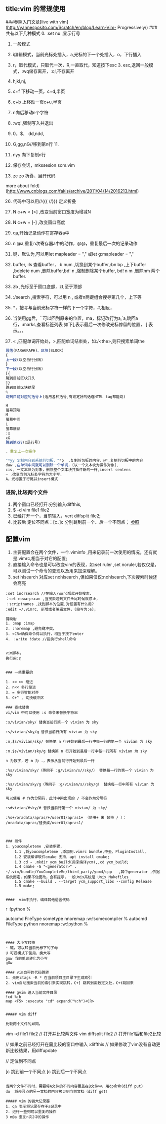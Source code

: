 
title:vim 的常规使用
----

###参照入门文章[live with vim](http://yannesposito.com/Scratch/en/blog/Learn-Vim-
Progressively/) ### 共有以下几种模式 
0. :set nu ,显示行号 

1. 一般模式 

2. i编辑模式，当前光标处插入，a,光标的下一个处插入，o，下行插入 

3. r，取代模式，只取代一次，R,一直取代，知道按下esc 3. esc,退回一般模式，:wq储存离开，:q!,不存离开 

4. hjkl,nj, 
5. c+f 下移动一页，c+d,半页 
6. c+b 上移动一页c+u,半页 
7. n<space>向后移动n个字符 
8. :wq!,强制写入并退出 
9. 0，$， dd,ndd, 
10. G,gg,nG//移到第n行 11.
11. nyy 向下复制n行
12. 保存会话，mkssesion som.vim
13. zc zo 折叠，展开代码

more about
fold](http://www.cnblogs.com/fakis/archive/2011/04/14/2016213.html) 

26. 代码中可以用//{{{      //}}} 定义折叠 

27. N c+w < [>] ,改变当前窗口宽度为增减N 
30. N c+w + [-] ,改变窗口高度  
31. qa,开始记录动作在寄存器a中
32. n @a,重复n次寄存器a中的动作，@@，重复最后一次的记录动作 
31. <leader>键，默认为\,可以用let mapleader = ","  或let g:mapleader = "," 

32. buffer, :ls 查看buffer，:b num ,切换到某个buffer,:bn bp ,上下buffer ,bdelete num ,删除buffer,bd! n ,强制删除某个buffer, bd! n m ,删除nm 两个buffer.
33. zb ,光标至于窗口底部，zt,至于顶部 
34. :/search ,搜索字符，可以用 n <n>, 或者n<N>两键组合搜寻第几个，上下等 
35. *，搜寻与当前光标字符一样的下一个字符，#,相反， 
36. 当使用gg后，``可以回到原来的位置，ma，标记改行为a,`a,跳回a行，:marks,查看标签列表 如下[,表示最后一次修改光标停留的位置，  ] 表示。。。 

37.  \< ,匹配单词开始处，\>,匹配单词结束处，如:/\<the\>,则只搜索单词the



``` js
段落(PARAGRAPH)、区块(BLOCK)
{
上一段(以空白行分隔)
}
下一段(以空白行分隔)
[{
跳到目前区块开头
]}
跳到目前区块结尾
%
跳到目前对应的括号上(适用各种括号,有设定好的话连HTML tag都能跳)

H
萤幕顶端
M
萤幕中间
L
萤幕底部
:x
xG
跳到第x行(x是行号)

. 重复上一次操作

"*yy 复制内容到系统剪切板，"*p  ,复制剪切板的内容，@*,复制剪切板中的内容
daw ,在单词中间就可以删除一个单词，(以一个文本块为操作对象),
cis, 一文本块为对象，删除整个文本块并插件新的一行,insert sentens
~ ,改变当前光标处字符为大小写，
A，光标置于行尾并insert模式
```



###  进阶,比较两个文件
1. 两个窗口已经打开:分别输入diffthis,
2. $ -d vim file1 file2
3. 已经打开一个，当前输入，vert diffsplit file2;
4. 比较后 定位不同点：[c、]c 分别跳到前一个、后一个不同点；
[参照](http://www.cnblogs.com/MuyouSome/archive/2013/04/28/3049661.html)

## 配置vim
1. 主要配置会在两个文件，一个.viminfo ,用来记录前一次使用的情况，还有就是.vimrc,相当于对它的配置;
2. 直接输入命令也是可以改变vim的表现，如:set ruler ,set noruler,若仅仅是，可以测试一个命令的变现以及用来加深理解。
3. set hlsearch 对应set nohlsearch ,但如果仅仅:nohlsearch,下次搜索时候还会高亮
```
:set incrsearch //在输入/word后就开始搜索，
：set nowarpscan ,当搜索遇到文件头尾时候就停止，
：scriptnames ,找到脚本的位置,对设置有什么用?
:edit ~/.vimrc, 新增或者编辑文件，(缩写为:e);

键映射
1. :map :imap 
2. :noremap ,避免键冲突，
3. <CR>确保命令得以执行，相当于按下enter
4. ：write !date //指执行shell命令


vim脚本，
执行用:@


### 一些重要的

1. << >> 缩进
2. n<< 多行缩进
3. = 多行智能对齐
5. C+^ , 切换缓冲区

### 查找替换
vi/vim 中可以使用 :s 命令来替换字符串

:s/vivian/sky/ 替换当前行第一个 vivian 为 sky

:s/vivian/sky/g 替换当前行所有 vivian 为 sky

:n,$s/vivian/sky/ 替换第 n 行开始到最后一行中每一行的第一个 vivian 为 sky

:n,$s/vivian/sky/g 替换第 n 行开始到最后一行中每一行所有 vivian 为 sky

n 为数字，若 n 为 .，表示从当前行开始到最后一行

:%s/vivian/sky/（等同于 :g/vivian/s//sky/） 替换每一行的第一个 vivian 为 sky

:%s/vivian/sky/g（等同于 :g/vivian/s//sky/g） 替换每一行中所有 vivian 为 sky

可以使用 # 作为分隔符，此时中间出现的 / 不会作为分隔符

:s#vivian/#sky/# 替换当前行第一个 vivian/ 为 sky/

:%s+/oradata/apras/+/user01/apras1+ （使用+ 来 替换 / ）： /oradata/apras/替换成/user01/apras1/



### 插件
1. youcompleteme ,安装步骤，
    1.1 ,将youcompleteme ,添加到.vimrc bundle,中去，PluginInstall,
    1.2 安装编译软件cmake 支持，apt install cmake;
    1.3 cd ~ .mkdir ycm_build(用来编译ycm),,cd ycm_build;
    1.4 cmake -G "<generator>" . ~/.vim/bundle/YouCompleteMe/third_party/ycmd/cpp   ,其中generator ,依据系统而定，如果不做更改，会有提示，一般Unix系统是 Unix Makefiles
    1.5 cmake --build . --target ycm_support_libs --config Release
    1.5 make;


####  vim中执行、编译其他语言代码
```
<leader>r :!python %<cr>

autocmd FileType sometype nnoremap <buffer> <F5> :w<CR>:!somecompiler % <CR>
autocmd FileType python nnoremap <buffer> <F5> :w<CR>:!python % <CR>
```


#### 大小写转换
~ 键，可以转当前光标下的字母
U 可视模式下使用，换大写
guw 当前单词转化为小写
gUw

#### vim自带的代码跳转
1. 先用ctags -R * 在当前项目主目录下生成索引
2. vim自动搜索当前的索引来实现跳转，C+[ 跳转到函数定义处，C+t跳回来

#### gvim 进入当前文件目录
!cd %:h
map <F5> :execute "cd" expand("%:h")<CR>


##### vim diff 

比较两个文件的异同。
```
vim -d file1 file2 // 打开并比较两文件
vim diffsplit file2  // 打开file1后和file2比较

// 如果之前已经打开在需比较的窗口中输入 :diffthis
// 如果修改了vim没有自动更新比较结果，用diffupdate

// 定位到不同点

[c  跳到前一个不同点
]c  跳到后一个不同点

```

当两个文件不同时，需要将A文件的不同内容覆盖在B文件中，用dp命令(diff put)
do  将差异点的另一文档的内容拷贝到当前文档（diff get）

##### vim 的强大记录器
1. qa 表示将记录存在于a记录中
2. 进行一些列可以重复的操作
3 n@a 重复n次2中的操作

